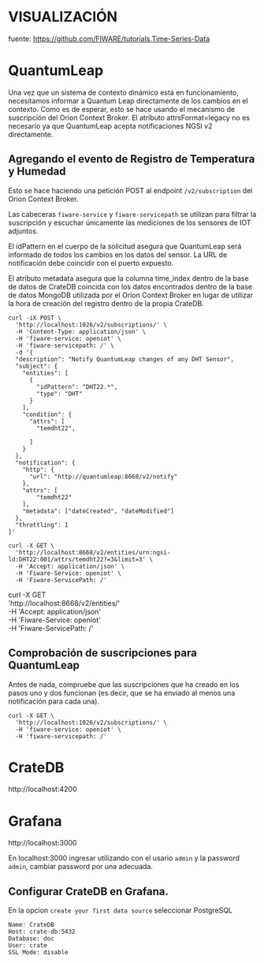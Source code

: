 # VISUALIZACIÓN

fuente: https://github.com/FIWARE/tutorials.Time-Series-Data

# QuantumLeap

Una vez que un sistema de contexto dinámico está en funcionamiento, necesitamos informar a Quantum Leap directamente de los cambios en el contexto. Como es de esperar, esto se hace usando el mecanismo de suscripción del Orion Context Broker. El atributo attrsFormat=legacy no es necesario ya que QuantumLeap acepta notificaciones NGSI v2 directamente.

## Agregando el evento de Registro de Temperatura y Humedad


Esto se hace haciendo una petición POST al endpoint `/v2/subscription` del Orion Context Broker.

Las cabeceras `fiware-service` y `fiware-servicepath` se utilizan para filtrar la suscripción y escuchar únicamente las mediciones de los sensores de IOT adjuntos.

El idPattern en el cuerpo de la solicitud asegura que QuantumLeap será informado de todos los cambios en los datos del sensor.
La URL de notificación debe coincidir con el puerto expuesto.

El atributo metadata asegura que la columna time_index dentro de la base de datos de CrateDB coincida con los datos encontrados dentro de la base de datos MongoDB utilizada por el Orion Context Broker en lugar de utilizar la hora de creación del registro dentro de la propia CrateDB.

```
curl -iX POST \
  'http://localhost:1026/v2/subscriptions/' \
  -H 'Content-Type: application/json' \
  -H 'fiware-service: openiot' \
  -H 'fiware-servicepath: /' \
  -d '{
  "description": "Notify QuantumLeap changes of any DHT Sensor",
  "subject": {
    "entities": [
      {
        "idPattern": "DHT22.*",
        "type": "DHT"
      }
    ],
    "condition": {
      "attrs": [
        "temdht22",
 
      ]
    }
  },
  "notification": {
    "http": {
      "url": "http://quantumleap:8668/v2/notify"
    },
    "attrs": [
        "temdht22"
    ],
    "metadata": ["dateCreated", "dateModified"]
  },
  "throttling": 1
}'
```

```
curl -X GET \
  'http://localhost:8668/v2/entities/urn:ngsi-ld:DHT22:001/attrs/temdht22?=3&limit=3' \
  -H 'Accept: application/json' \
  -H 'Fiware-Service: openiot' \
  -H 'Fiware-ServicePath: /'
```

curl -X GET \
  'http://localhost:8668/v2/entities/' \
  -H 'Accept: application/json' \
  -H 'Fiware-Service: openiot' \
  -H 'Fiware-ServicePath: /'

## Comprobación de suscripciones para QuantumLeap

Antes de nada, compruebe que las suscripciones que ha creado en los pasos uno y dos funcionan (es decir, que se ha enviado al menos una notificación para cada una).

```
curl -X GET \
  'http://localhost:1026/v2/subscriptions/' \
  -H 'fiware-service: openiot' \
  -H 'fiware-servicepath: /'
```


# CrateDB

http://localhost:4200

# Grafana

http://localhost:3000

En localhost:3000 ingresar utilizando con el usario `admin` y la password `admin`, cambiar password por una adecuada.

## Configurar CrateDB en Grafana.

En la opcion `create your first data source` seleccionar PostgreSQL 

```
Name: CrateDB
Host: crate-db:5432
Database: doc
User: crate
SSL Mode: disable 
```

